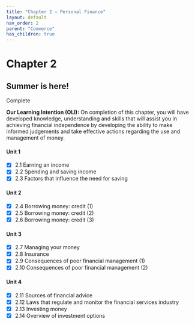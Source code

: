 ```yaml
---
title: "Chapter 2 – Personal Finance"
layout: default
nav_order: 2
parent: "Commerce"
has_children: true
---
```


# Chapter 2
## Summer is here! 

<label class="label label-green">Complete</label>

**Our Learning Intention (OLI):** On completion of this chapter, you will have developed knowledge, understanding and skills that will assist you in achieving financial independence by developing the ability to make informed judgements and take effective actions regarding the use and management of money.

#### Unit 1
- [x] 2.1 Earning an income
- [x] 2.2 Spending and saving income
- [x] 2.3 Factors that influence the need for saving
#### Unit 2
- [x] 2.4 Borrowing money: credit (1)
- [x] 2.5 Borrowing money: credit (2)
- [x] 2.6 Borrowing money: credit (3)
#### Unit 3
- [x] 2.7 Managing your money
- [x] 2.8 Insurance
- [x] 2.9 Consequences of poor financial management (1)
- [x] 2.10 Consequences of poor financial management (2)
#### Unit 4
- [x] 2.11 Sources of financial advice
- [x] 2.12 Laws that regulate and monitor the financial services industry
- [x] 2.13 Investing money
- [x] 2.14 Overview of investment options